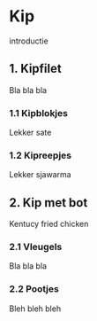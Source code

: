 # Kip
introductie

## 1. Kipfilet
Bla bla bla

### 1.1 Kipblokjes
Lekker sate

### 1.2 Kipreepjes
Lekker sjawarma

## 2. Kip met bot
Kentucy fried chicken

### 2.1 Vleugels
Bla bla bla

### 2.2 Pootjes
Bleh bleh bleh




